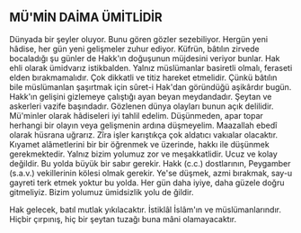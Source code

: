 ## MÜ'MİN DAİMA ÜMİTLİDİR

Dünyada bir şeyler oluyor. Bunu gören göz­ler sezebiliyor. Hergün yeni hâdise, her gün ye­ni gelişmeler zuhur ediyor. Küfrün, bâtılın zirve­de bocaladığı şu günler de Hakk'ın doğuşunun müjdesini veriyor bunlar. Hak ehli olarak ümidvarız istikbalden. Yalnız müslümanlar basiretli olmalı, feraseti elden bırakmamalıdır. Çok dikkat­li ve titiz hareket etmelidir. Çünkü bâtılın bile müslümanlan şaşırtmak için sûret-i Hak'dan gö­ründüğü aşikârdır bugün. Hakk'ın gelişini gizlemeye çalıştığı ayan beyan meydandadır. Şeytan ve askerleri vazife başındadır. Gözlenen dünya olayları bunun açık delilidir. Mü'minler olarak hâdiseleri iyi tahlil edelim. Düşünmeden, apar to­par herhangi bir olayın veya gelişmenin ardına düşmeyelim. Maazallah ebedî olarak hüsrana uğ­rarız. Zîra işler karıştıkça çok aldatıcı vakıalar olacaktır. Kıyamet alâmetlerini bir bir öğrenmek ve üzerinde, hakkı ile düşünmek gerekmektedir. Yalnız bizim yolumuz zor ve meşakkatlidir. Ucuz ve kolay değildir. Bu yolda büyük bir sabır ge­rekir. Hakk (c.c.) dostlarının, Peygamber (s.a.v.) vekillerinin kölesi olmak gerekir. Ye'se düşmek, azmi bırakmak, say-u gayreti terk etmek yoktur bu yolda. Her gün daha iyiye, daha güzele doğ­ru gitmeliyiz. Bizim yolumuz ümidsizlik yolu de ğildir.

Hak gelecek, batıl mutlak yıkılacaktır. İstiklâl İslâm'ın ve müslümanlarındır. Hiçbir çırpınış, hiç bir şeytan tuzağı buna mâni olamayacaktır.
